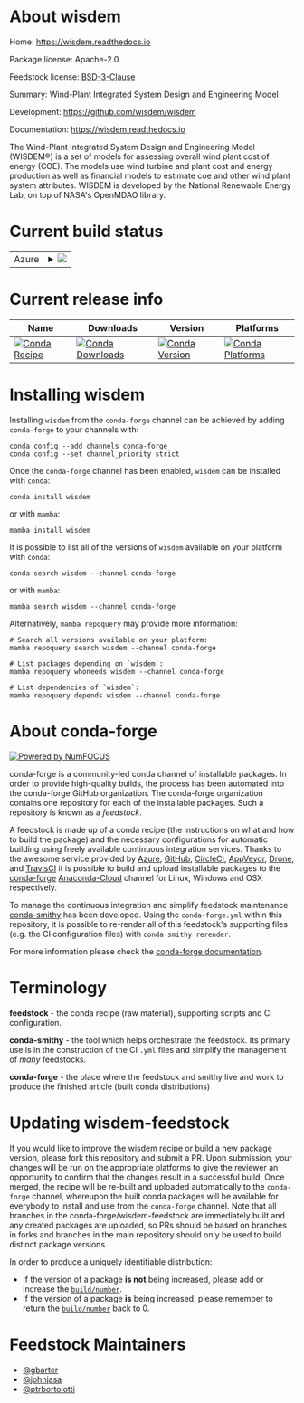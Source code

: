 About wisdem
============

Home: https://wisdem.readthedocs.io

Package license: Apache-2.0

Feedstock license: [BSD-3-Clause](https://github.com/conda-forge/wisdem-feedstock/blob/main/LICENSE.txt)

Summary: Wind-Plant Integrated System Design and Engineering Model

Development: https://github.com/wisdem/wisdem

Documentation: https://wisdem.readthedocs.io

The Wind-Plant Integrated System Design and Engineering Model (WISDEM®) is a
set of models for assessing overall wind plant cost of energy (COE). The models
use wind turbine and plant cost and energy production as well as financial
models to estimate coe and other wind plant system attributes. WISDEM is developed by
the National Renewable Energy Lab, on top of NASA's OpenMDAO library.


Current build status
====================


<table>
    
  <tr>
    <td>Azure</td>
    <td>
      <details>
        <summary>
          <a href="https://dev.azure.com/conda-forge/feedstock-builds/_build/latest?definitionId=7940&branchName=main">
            <img src="https://dev.azure.com/conda-forge/feedstock-builds/_apis/build/status/wisdem-feedstock?branchName=main">
          </a>
        </summary>
        <table>
          <thead><tr><th>Variant</th><th>Status</th></tr></thead>
          <tbody><tr>
              <td>linux_64_numpy1.19python3.7.____cpython</td>
              <td>
                <a href="https://dev.azure.com/conda-forge/feedstock-builds/_build/latest?definitionId=7940&branchName=master">
                  <img src="https://dev.azure.com/conda-forge/feedstock-builds/_apis/build/status/wisdem-feedstock?branchName=master&jobName=linux&configuration=linux_64_numpy1.19python3.7.____cpython" alt="variant">
                </a>
              </td>
            </tr><tr>
              <td>linux_64_numpy1.19python3.8.____cpython</td>
              <td>
                <a href="https://dev.azure.com/conda-forge/feedstock-builds/_build/latest?definitionId=7940&branchName=master">
                  <img src="https://dev.azure.com/conda-forge/feedstock-builds/_apis/build/status/wisdem-feedstock?branchName=master&jobName=linux&configuration=linux_64_numpy1.19python3.8.____cpython" alt="variant">
                </a>
              </td>
            </tr><tr>
              <td>linux_64_python3.9.____cpython</td>
              <td>
                <a href="https://dev.azure.com/conda-forge/feedstock-builds/_build/latest?definitionId=7940&branchName=main">
                  <img src="https://dev.azure.com/conda-forge/feedstock-builds/_apis/build/status/wisdem-feedstock?branchName=main&jobName=linux&configuration=linux_64_python3.9.____cpython" alt="variant">
                </a>
              </td>
            </tr><tr>
              <td>linux_64_numpy1.21python3.10.____cpython</td>
              <td>
                <a href="https://dev.azure.com/conda-forge/feedstock-builds/_build/latest?definitionId=7940&branchName=master">
                  <img src="https://dev.azure.com/conda-forge/feedstock-builds/_apis/build/status/wisdem-feedstock?branchName=master&jobName=linux&configuration=linux_64_numpy1.21python3.10.____cpython" alt="variant">
                </a>
              </td>
            </tr><tr>
              <td>osx_64_numpy1.19python3.7.____cpython</td>
              <td>
                <a href="https://dev.azure.com/conda-forge/feedstock-builds/_build/latest?definitionId=7940&branchName=master">
                  <img src="https://dev.azure.com/conda-forge/feedstock-builds/_apis/build/status/wisdem-feedstock?branchName=master&jobName=osx&configuration=osx_64_numpy1.19python3.7.____cpython" alt="variant">
                </a>
              </td>
            </tr><tr>
              <td>osx_64_numpy1.19python3.8.____cpython</td>
              <td>
                <a href="https://dev.azure.com/conda-forge/feedstock-builds/_build/latest?definitionId=7940&branchName=master">
                  <img src="https://dev.azure.com/conda-forge/feedstock-builds/_apis/build/status/wisdem-feedstock?branchName=master&jobName=osx&configuration=osx_64_numpy1.19python3.8.____cpython" alt="variant">
                </a>
              </td>
            </tr><tr>
              <td>osx_64_python3.9.____cpython</td>
              <td>
                <a href="https://dev.azure.com/conda-forge/feedstock-builds/_build/latest?definitionId=7940&branchName=main">
                  <img src="https://dev.azure.com/conda-forge/feedstock-builds/_apis/build/status/wisdem-feedstock?branchName=main&jobName=osx&configuration=osx_64_python3.9.____cpython" alt="variant">
                </a>
              </td>
            </tr><tr>
              <td>osx_64_numpy1.21python3.10.____cpython</td>
              <td>
                <a href="https://dev.azure.com/conda-forge/feedstock-builds/_build/latest?definitionId=7940&branchName=master">
                  <img src="https://dev.azure.com/conda-forge/feedstock-builds/_apis/build/status/wisdem-feedstock?branchName=master&jobName=osx&configuration=osx_64_numpy1.21python3.10.____cpython" alt="variant">
                </a>
              </td>
            </tr><tr>
              <td>win_64_numpy1.19python3.7.____cpython</td>
              <td>
                <a href="https://dev.azure.com/conda-forge/feedstock-builds/_build/latest?definitionId=7940&branchName=master">
                  <img src="https://dev.azure.com/conda-forge/feedstock-builds/_apis/build/status/wisdem-feedstock?branchName=master&jobName=win&configuration=win_64_numpy1.19python3.7.____cpython" alt="variant">
                </a>
              </td>
            </tr><tr>
              <td>win_64_numpy1.19python3.8.____cpython</td>
              <td>
                <a href="https://dev.azure.com/conda-forge/feedstock-builds/_build/latest?definitionId=7940&branchName=master">
                  <img src="https://dev.azure.com/conda-forge/feedstock-builds/_apis/build/status/wisdem-feedstock?branchName=master&jobName=win&configuration=win_64_numpy1.19python3.8.____cpython" alt="variant">
                </a>
              </td>
            </tr><tr>
              <td>win_64_python3.9.____cpython</td>
              <td>
                <a href="https://dev.azure.com/conda-forge/feedstock-builds/_build/latest?definitionId=7940&branchName=main">
                  <img src="https://dev.azure.com/conda-forge/feedstock-builds/_apis/build/status/wisdem-feedstock?branchName=main&jobName=win&configuration=win_64_python3.9.____cpython" alt="variant">
                </a>
              </td>
            </tr><tr>
              <td>win_64_numpy1.21python3.10.____cpython</td>
              <td>
                <a href="https://dev.azure.com/conda-forge/feedstock-builds/_build/latest?definitionId=7940&branchName=master">
                  <img src="https://dev.azure.com/conda-forge/feedstock-builds/_apis/build/status/wisdem-feedstock?branchName=master&jobName=win&configuration=win_64_numpy1.21python3.10.____cpython" alt="variant">
                </a>
              </td>
            </tr>
          </tbody>
        </table>
      </details>
    </td>
  </tr>
</table>

Current release info
====================

| Name | Downloads | Version | Platforms |
| --- | --- | --- | --- |
| [![Conda Recipe](https://img.shields.io/badge/recipe-wisdem-green.svg)](https://anaconda.org/conda-forge/wisdem) | [![Conda Downloads](https://img.shields.io/conda/dn/conda-forge/wisdem.svg)](https://anaconda.org/conda-forge/wisdem) | [![Conda Version](https://img.shields.io/conda/vn/conda-forge/wisdem.svg)](https://anaconda.org/conda-forge/wisdem) | [![Conda Platforms](https://img.shields.io/conda/pn/conda-forge/wisdem.svg)](https://anaconda.org/conda-forge/wisdem) |

Installing wisdem
=================

Installing `wisdem` from the `conda-forge` channel can be achieved by adding `conda-forge` to your channels with:

```
conda config --add channels conda-forge
conda config --set channel_priority strict
```

Once the `conda-forge` channel has been enabled, `wisdem` can be installed with `conda`:

```
conda install wisdem
```

or with `mamba`:

```
mamba install wisdem
```

It is possible to list all of the versions of `wisdem` available on your platform with `conda`:

```
conda search wisdem --channel conda-forge
```

or with `mamba`:

```
mamba search wisdem --channel conda-forge
```

Alternatively, `mamba repoquery` may provide more information:

```
# Search all versions available on your platform:
mamba repoquery search wisdem --channel conda-forge

# List packages depending on `wisdem`:
mamba repoquery whoneeds wisdem --channel conda-forge

# List dependencies of `wisdem`:
mamba repoquery depends wisdem --channel conda-forge
```


About conda-forge
=================

[![Powered by
NumFOCUS](https://img.shields.io/badge/powered%20by-NumFOCUS-orange.svg?style=flat&colorA=E1523D&colorB=007D8A)](https://numfocus.org)

conda-forge is a community-led conda channel of installable packages.
In order to provide high-quality builds, the process has been automated into the
conda-forge GitHub organization. The conda-forge organization contains one repository
for each of the installable packages. Such a repository is known as a *feedstock*.

A feedstock is made up of a conda recipe (the instructions on what and how to build
the package) and the necessary configurations for automatic building using freely
available continuous integration services. Thanks to the awesome service provided by
[Azure](https://azure.microsoft.com/en-us/services/devops/), [GitHub](https://github.com/),
[CircleCI](https://circleci.com/), [AppVeyor](https://www.appveyor.com/),
[Drone](https://cloud.drone.io/welcome), and [TravisCI](https://travis-ci.com/)
it is possible to build and upload installable packages to the
[conda-forge](https://anaconda.org/conda-forge) [Anaconda-Cloud](https://anaconda.org/)
channel for Linux, Windows and OSX respectively.

To manage the continuous integration and simplify feedstock maintenance
[conda-smithy](https://github.com/conda-forge/conda-smithy) has been developed.
Using the ``conda-forge.yml`` within this repository, it is possible to re-render all of
this feedstock's supporting files (e.g. the CI configuration files) with ``conda smithy rerender``.

For more information please check the [conda-forge documentation](https://conda-forge.org/docs/).

Terminology
===========

**feedstock** - the conda recipe (raw material), supporting scripts and CI configuration.

**conda-smithy** - the tool which helps orchestrate the feedstock.
                   Its primary use is in the construction of the CI ``.yml`` files
                   and simplify the management of *many* feedstocks.

**conda-forge** - the place where the feedstock and smithy live and work to
                  produce the finished article (built conda distributions)


Updating wisdem-feedstock
=========================

If you would like to improve the wisdem recipe or build a new
package version, please fork this repository and submit a PR. Upon submission,
your changes will be run on the appropriate platforms to give the reviewer an
opportunity to confirm that the changes result in a successful build. Once
merged, the recipe will be re-built and uploaded automatically to the
`conda-forge` channel, whereupon the built conda packages will be available for
everybody to install and use from the `conda-forge` channel.
Note that all branches in the conda-forge/wisdem-feedstock are
immediately built and any created packages are uploaded, so PRs should be based
on branches in forks and branches in the main repository should only be used to
build distinct package versions.

In order to produce a uniquely identifiable distribution:
 * If the version of a package **is not** being increased, please add or increase
   the [``build/number``](https://docs.conda.io/projects/conda-build/en/latest/resources/define-metadata.html#build-number-and-string).
 * If the version of a package **is** being increased, please remember to return
   the [``build/number``](https://docs.conda.io/projects/conda-build/en/latest/resources/define-metadata.html#build-number-and-string)
   back to 0.

Feedstock Maintainers
=====================

* [@gbarter](https://github.com/gbarter/)
* [@johnjasa](https://github.com/johnjasa/)
* [@ptrbortolotti](https://github.com/ptrbortolotti/)

